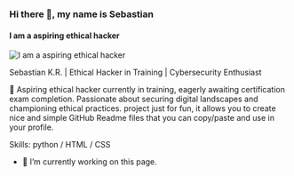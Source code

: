 ### Hi there 👋, my name is Sebastian
#### I am a aspiring ethical hacker
![I am a aspiring ethical hacker](https://arturssmirnovs.github.io/github-profile-readme-generator/images/banner.png)

Sebastian K.R. | Ethical Hacker in Training | Cybersecurity Enthusiast

🔐 Aspiring ethical hacker currently in training, eagerly awaiting certification exam completion. Passionate about securing digital landscapes and championing ethical practices.
 project just for fun, it allows you to create nice and simple GitHub Readme files that you can copy/paste and use in your profile.

Skills:  python / HTML / CSS

- 🔭 I’m currently working on this page. 







